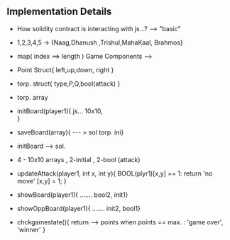 ## Implementation Details
- How solidity contract is interacting with js...?
  --> "basic"
- 1,2,3,4,5 -> {Naag,Dhanush ,Trishul,MahaKaal, Brahmos}
- map( index ==> length )
Game Components -->
- Point Struct{
    left,up,down, right
    }
- torp. struct{
    type,P,Q,bool(attack)
    }
- torp. array
- initBoard(player1){
      js...
  10x10,  
      }
      
- saveBoard(array){ --- > sol
      torp. ini}
      
- initBoard --> sol.
- 4 - 10x10 arrays , 2-initial , 2-bool (attack)
- updateAttack(player1, int x, int y){
    BOOL(plyr1)[x,y] == 1:
      return 'no move'
    [x,y] = 1;
    }
- showBoard(player1){
    ....... bool2, init1}
- showOppBoard(player1){
    ....... init2, bool1}
- chckgamestate(){
    return --> points
    when points == max. :
      'game over', 'winner'
    }  
